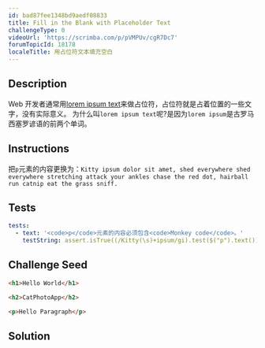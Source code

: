 ```yaml
---
id: bad87fee1348bd9aedf08833
title: Fill in the Blank with Placeholder Text
challengeType: 0
videoUrl: 'https://scrimba.com/p/pVMPUv/cgR7Dc7'
forumTopicId: 18178
localeTitle: 用占位符文本填充空白
---
```


## Description
<section id='description'>
Web 开发者通常用<a href='https://baike.baidu.com/item/Lorem%20ipsum/3684081'>lorem ipsum text</a>来做占位符，占位符就是占着位置的一些文字，没有实际意义。
为什么叫<code>lorem ipsum text</code>呢?是因为<code>lorem ipsum</code>是古罗马西塞罗谚语的前两个单词。
</section>

## Instructions
<section id='instructions'>
把<code>p</code>元素的内容更换为：<code>Kitty ipsum dolor sit amet, shed everywhere shed everywhere stretching attack your ankles chase the red dot, hairball run catnip eat the grass sniff.</code>
</section>

## Tests
<section id='tests'>

```yml
tests:
  - text: '<code>p</code>元素的内容必须包含<code>Monkey code</code>。'
    testString: assert.isTrue((/Kitty(\s)+ipsum/gi).test($("p").text()));

```

</section>

## Challenge Seed
<section id='challengeSeed'>

<div id='html-seed'>

```html
<h1>Hello World</h1>

<h2>CatPhotoApp</h2>

<p>Hello Paragraph</p>
```

</div>



</section>

## Solution
<section id='solution'>
</section>
              